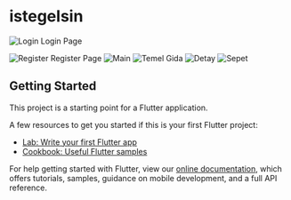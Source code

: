 # istegelsin
![Login](https://i.hizliresim.com/8c8r18y.jpg)
Login Page

![Register](https://i.hizliresim.com/iu617e2.jpg)
Register Page
![Main](https://i.hizliresim.com/baf6hdp.jpg)                     ![Temel Gida](https://i.hizliresim.com/pdaospl.jpg)
![Detay](https://i.hizliresim.com/9ugq3aj.jpg)                    ![Sepet](https://i.hizliresim.com/9hv8iyo.jpg)


## Getting Started

This project is a starting point for a Flutter application.

A few resources to get you started if this is your first Flutter project:

- [Lab: Write your first Flutter app](https://flutter.dev/docs/get-started/codelab)
- [Cookbook: Useful Flutter samples](https://flutter.dev/docs/cookbook)

For help getting started with Flutter, view our
[online documentation](https://flutter.dev/docs), which offers tutorials,
samples, guidance on mobile development, and a full API reference.
